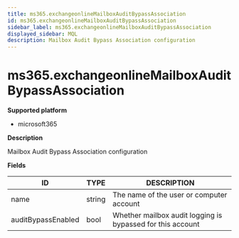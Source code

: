 ```yaml
---
title: ms365.exchangeonlineMailboxAuditBypassAssociation
id: ms365.exchangeonlineMailboxAuditBypassAssociation
sidebar_label: ms365.exchangeonlineMailboxAuditBypassAssociation
displayed_sidebar: MQL
description: Mailbox Audit Bypass Association configuration
---
```


# ms365.exchangeonlineMailboxAuditBypassAssociation

**Supported platform**

- microsoft365

**Description**

Mailbox Audit Bypass Association configuration

**Fields**

| ID                 | TYPE   | DESCRIPTION                                                |
| ------------------ | ------ | ---------------------------------------------------------- |
| name               | string | The name of the user or computer account                   |
| auditBypassEnabled | bool   | Whether mailbox audit logging is bypassed for this account |
